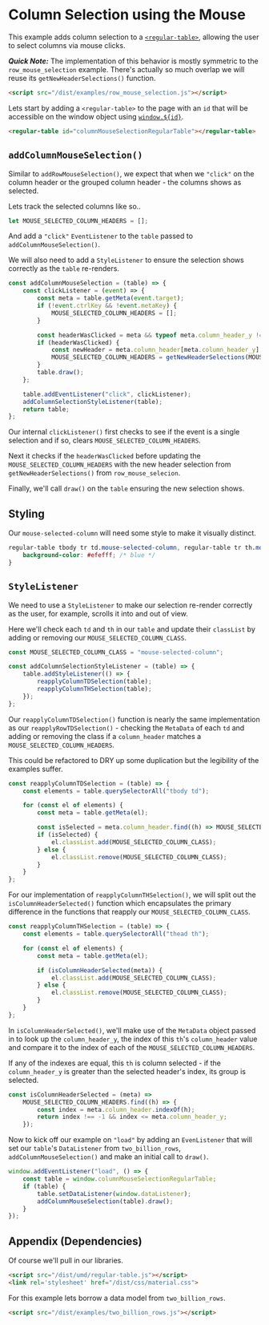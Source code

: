 # Column Selection using the Mouse

This example adds column selection to a [`<regular-table>`](https://github.com/jpmorganchase/regular-table),
allowing the user to select columns via mouse clicks.

**_Quick Note:_** The implementation of this behavior is mostly symmetric to the
`row_mouse_selection` example. There's actually so much overlap we will reuse its
`getNewHeaderSelections()` function.
```html
<script src="/dist/examples/row_mouse_selection.js"></script>
```
Lets start by adding a `<regular-table>` to the page with an `id` that will
be accessible on the window object using [`window.${id}`](https://stackoverflow.com/questions/18713272/why-do-dom-elements-exist-as-properties-on-the-window-object).

```html
<regular-table id="columnMouseSelectionRegularTable"></regular-table>
```
## `addColumnMouseSelection()`
Similar to `addRowMouseSelection()`, we expect that when we `"click"` on the column
header or the grouped column header - the columns shows as selected.

Lets track the selected columns like so..
```javascript
let MOUSE_SELECTED_COLUMN_HEADERS = [];
```
And add a `"click"` `EventListener` to the `table` passed to `addColumnMouseSelection()`.

We will also need to add a `StyleListener` to ensure the selection
shows correctly as the `table` re-renders.
```javascript
const addColumnMouseSelection = (table) => {
    const clickListener = (event) => {
        const meta = table.getMeta(event.target);
        if (!event.ctrlKey && !event.metaKey) {
            MOUSE_SELECTED_COLUMN_HEADERS = [];
        }

        const headerWasClicked = meta && typeof meta.column_header_y !== "undefined";
        if (headerWasClicked) {
            const newHeader = meta.column_header[meta.column_header_y];
            MOUSE_SELECTED_COLUMN_HEADERS = getNewHeaderSelections(MOUSE_SELECTED_COLUMN_HEADERS, newHeader, meta, event);
        }
        table.draw();
    };

    table.addEventListener("click", clickListener);
    addColumnSelectionStyleListener(table);
    return table;
};

```
Our internal `clickListener()` first checks to see if the event is a single selection
and if so, clears `MOUSE_SELECTED_COLUMN_HEADERS`.

Next it checks if the `headerWasClicked` before updating the `MOUSE_SELECTED_COLUMN_HEADERS`
with the new header selection from `getNewHeaderSelections()` from `row_mouse_selecion`.

Finally, we'll call `draw()` on the `table` ensuring
the new selection shows.

## Styling
Our `mouse-selected-column` will need some style to make it visually distinct.
```css
regular-table tbody tr td.mouse-selected-column, regular-table tr th.mouse-selected-column {
    background-color: #efefff; /* blue */
}
```
## `StyleListener`
We need to use a `StyleListener` to make our selection re-render correctly as the user, for example, scrolls it into and out of view.

Here we'll check each `td` and `th` in our `table` and update their `classList` by adding or removing our `MOUSE_SELECTED_COLUMN_CLASS`.
```javascript
const MOUSE_SELECTED_COLUMN_CLASS = "mouse-selected-column";

const addColumnSelectionStyleListener = (table) => {
    table.addStyleListener(() => {
        reapplyColumnTDSelection(table);
        reapplyColumnTHSelection(table);
    });
};
```
Our `reapplyColumnTDSelection()` function is nearly the same implementation as
our `reapplyRowTDSelection()` - checking the `MetaData` of each `td` and adding or
removing the class if a `column_header` matches a `MOUSE_SELECTED_COLUMN_HEADERS`.

This could be refactored to DRY up some duplication but the legibility of the examples suffer.
```javascript
const reapplyColumnTDSelection = (table) => {
    const elements = table.querySelectorAll("tbody td");

    for (const el of elements) {
        const meta = table.getMeta(el);

        const isSelected = meta.column_header.find((h) => MOUSE_SELECTED_COLUMN_HEADERS.indexOf(h) !== -1);
        if (isSelected) {
            el.classList.add(MOUSE_SELECTED_COLUMN_CLASS);
        } else {
            el.classList.remove(MOUSE_SELECTED_COLUMN_CLASS);
        }
    }
};
```
For our implementation of `reapplyColumnTHSelection()`, we will split out the `isColumnHeaderSelected()`
function which encapsulates the primary difference in the functions that reapply
our `MOUSE_SELECTED_COLUMN_CLASS`.
```javascript
const reapplyColumnTHSelection = (table) => {
    const elements = table.querySelectorAll("thead th");

    for (const el of elements) {
        const meta = table.getMeta(el);

        if (isColumnHeaderSelected(meta)) {
            el.classList.add(MOUSE_SELECTED_COLUMN_CLASS);
        } else {
            el.classList.remove(MOUSE_SELECTED_COLUMN_CLASS);
        }
    }
};

```
In `isColumnHeaderSelected()`, we'll make use of the `MetaData` object passed in to
look up the `column_header_y`, the index of this `th`'s `column_header` value and
compare it to the index of each of the `MOUSE_SELECTED_COLUMN_HEADERS`.

If any of the indexes are equal, this `th` is column selected - if the `column_header_y`
is greater than the selected header's index, its group is selected.
```javascript
const isColumnHeaderSelected = (meta) =>
    MOUSE_SELECTED_COLUMN_HEADERS.find((h) => {
        const index = meta.column_header.indexOf(h);
        return index !== -1 && index <= meta.column_header_y;
    });
```
Now to kick off our example on `"load"` by adding an `EvenListener` that will set
our `table`'s `DataListener` from `two_billion_rows`, `addColumnMouseSelection()`
and make an initial call to `draw()`.
```javascript
window.addEventListener("load", () => {
    const table = window.columnMouseSelectionRegularTable;
    if (table) {
        table.setDataListener(window.dataListener);
        addColumnMouseSelection(table).draw();
    }
});
```

## Appendix (Dependencies)

Of course we'll pull in our libraries.

```html
<script src="/dist/umd/regular-table.js"></script>
<link rel='stylesheet' href="/dist/css/material.css">
```

For this example lets borrow a data model from `two_billion_rows`.

```html
<script src="/dist/examples/two_billion_rows.js"></script>
```
